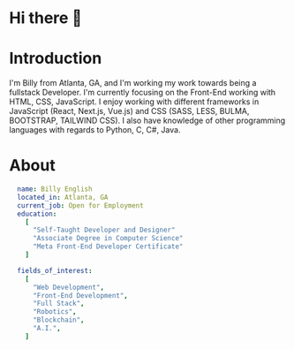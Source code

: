 # Hi there 👋

# Introduction

I'm Billy from Atlanta, GA, and I'm working my work towards being a fullstack Developer. I'm currently focusing on the Front-End working with HTML, CSS, JavaScript. I enjoy working with different frameworks in JavaScript (React, Next.js, Vue.js) and CSS (SASS, LESS, BULMA, BOOTSTRAP, TAILWIND CSS). I also have knowledge of other programming languages with regards to Python, C, C#, Java.

# About

``` yaml
  name: Billy English
  located_in: Atlanta, GA
  current_job: Open for Employment
  education:
    [
      "Self-Taught Developer and Designer"
      "Associate Degree in Computer Science"
      "Meta Front-End Developer Certificate"
    ]

  fields_of_interest:
    [
      "Web Development",
      "Front-End Development",
      "Full Stack",
      "Robotics",
      "Blockchain",
      "A.I.",
    ]
```
